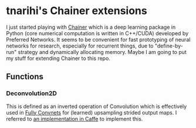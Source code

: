 # tnarihi's Chainer extensions

I just started playing with [Chainer](http://chainer.org/) which is a deep learning package in Python (core numerical computation is written in C++/CUDA) developed by Preferred Networks. It seems to be convenient for fast prototyping of neural networks for research, especially for recurrent things, due to "define-by-run" strategy and dynamically allocating memory. Maybe I am going to put my stuff for extending Chainer to this repo.

## Functions
### Deconvolution2D
This is defined as an inverted operation of Convolution which is effectively used in [Fully Convnets](http://www.cv-foundation.org/openaccess/content_cvpr_2015/papers/Long_Fully_Convolutional_Networks_2015_CVPR_paper.pdf) for (learned) upsampling strided output maps. I referred to [an implementation in Caffe](https://github.com/BVLC/caffe/blob/master/src/caffe/layers/deconv_layer.cpp) to implement this.

